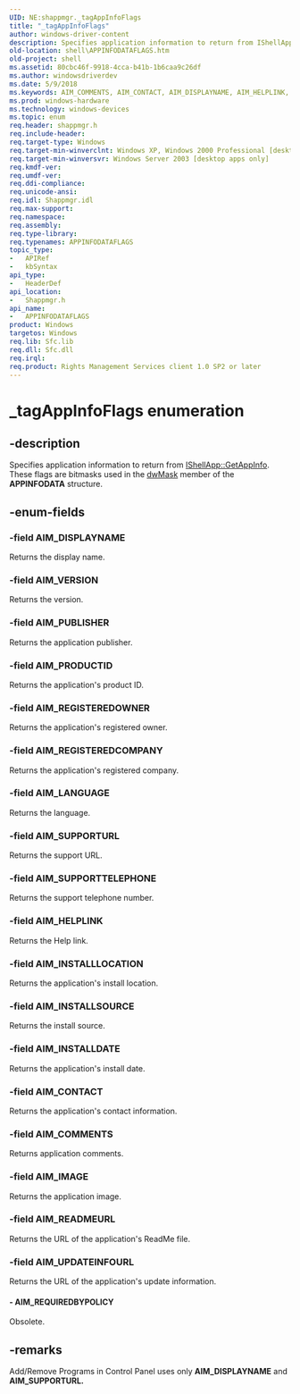 ```yaml
---
UID: NE:shappmgr._tagAppInfoFlags
title: "_tagAppInfoFlags"
author: windows-driver-content
description: Specifies application information to return from IShellApp::GetAppInfo. These flags are bitmasks used in the dwMask member of the APPINFODATA structure.
old-location: shell\APPINFODATAFLAGS.htm
old-project: shell
ms.assetid: 80cbc46f-9918-4cca-b41b-1b6caa9c26df
ms.author: windowsdriverdev
ms.date: 5/9/2018
ms.keywords: AIM_COMMENTS, AIM_CONTACT, AIM_DISPLAYNAME, AIM_HELPLINK, AIM_IMAGE, AIM_INSTALLDATE, AIM_INSTALLLOCATION, AIM_INSTALLSOURCE, AIM_LANGUAGE, AIM_PRODUCTID, AIM_PUBLISHER, AIM_READMEURL, AIM_REGISTEREDCOMPANY, AIM_REGISTEREDOWNER, AIM_REQUIREDBYPOLICY, AIM_SUPPORTTELEPHONE, AIM_SUPPORTURL, AIM_UPDATEINFOURL, AIM_VERSION, APPINFODATAFLAGS, APPINFODATAFLAGS enumeration [Windows Shell], _tagAppInfoFlags, inet_APPINFODATAFLAGS, shappmgr/AIM_COMMENTS, shappmgr/AIM_CONTACT, shappmgr/AIM_DISPLAYNAME, shappmgr/AIM_HELPLINK, shappmgr/AIM_IMAGE, shappmgr/AIM_INSTALLDATE, shappmgr/AIM_INSTALLLOCATION, shappmgr/AIM_INSTALLSOURCE, shappmgr/AIM_LANGUAGE, shappmgr/AIM_PRODUCTID, shappmgr/AIM_PUBLISHER, shappmgr/AIM_READMEURL, shappmgr/AIM_REGISTEREDCOMPANY, shappmgr/AIM_REGISTEREDOWNER, shappmgr/AIM_REQUIREDBYPOLICY, shappmgr/AIM_SUPPORTTELEPHONE, shappmgr/AIM_SUPPORTURL, shappmgr/AIM_UPDATEINFOURL, shappmgr/AIM_VERSION, shappmgr/APPINFODATAFLAGS, shell.APPINFODATAFLAGS
ms.prod: windows-hardware
ms.technology: windows-devices
ms.topic: enum
req.header: shappmgr.h
req.include-header: 
req.target-type: Windows
req.target-min-winverclnt: Windows XP, Windows 2000 Professional [desktop apps only]
req.target-min-winversvr: Windows Server 2003 [desktop apps only]
req.kmdf-ver: 
req.umdf-ver: 
req.ddi-compliance: 
req.unicode-ansi: 
req.idl: Shappmgr.idl
req.max-support: 
req.namespace: 
req.assembly: 
req.type-library: 
req.typenames: APPINFODATAFLAGS
topic_type:
-	APIRef
-	kbSyntax
api_type:
-	HeaderDef
api_location:
-	Shappmgr.h
api_name:
-	APPINFODATAFLAGS
product: Windows
targetos: Windows
req.lib: Sfc.lib
req.dll: Sfc.dll
req.irql: 
req.product: Rights Management Services client 1.0 SP2 or later
---
```


# _tagAppInfoFlags enumeration


## -description


Specifies application information to return from <a href="https://msdn.microsoft.com/8842c12e-2b59-49d6-8140-5a402509a0dd">IShellApp::GetAppInfo</a>. These flags are bitmasks used in the <a href="https://msdn.microsoft.com/3560b088-d899-4fb2-a47c-101f8f5e3bf7">dwMask</a> member of the <b>APPINFODATA</b> structure.


## -enum-fields




### -field AIM_DISPLAYNAME

Returns the display name.


### -field AIM_VERSION

Returns the version.


### -field AIM_PUBLISHER

Returns the application publisher.


### -field AIM_PRODUCTID

Returns the application's product ID.


### -field AIM_REGISTEREDOWNER

Returns the application's registered owner.


### -field AIM_REGISTEREDCOMPANY

Returns the application's registered company.


### -field AIM_LANGUAGE

Returns the language.


### -field AIM_SUPPORTURL

Returns the support URL.


### -field AIM_SUPPORTTELEPHONE

Returns the support telephone number.


### -field AIM_HELPLINK

Returns the Help link.


### -field AIM_INSTALLLOCATION

Returns the application's install location.


### -field AIM_INSTALLSOURCE

Returns the install source.


### -field AIM_INSTALLDATE

Returns the application's install date.


### -field AIM_CONTACT

Returns the application's contact information.


### -field AIM_COMMENTS

Returns application comments.


### -field AIM_IMAGE

Returns the application image.


### -field AIM_READMEURL

Returns the URL of the application's ReadMe file.


### -field AIM_UPDATEINFOURL

Returns the URL of the application's update information.


#### - AIM_REQUIREDBYPOLICY

Obsolete.


## -remarks



Add/Remove Programs in Control Panel uses only <b>AIM_DISPLAYNAME</b> and <b>AIM_SUPPORTURL.</b>



